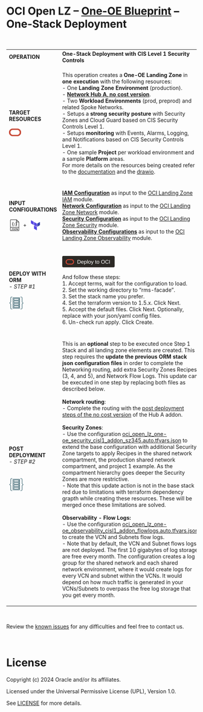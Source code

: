 # **OCI Open LZ &ndash; [One-OE Blueprint](#) &ndash; One-Stack Deployment**


&nbsp; 


| | | |
|---|---|---| 
| **OPERATION** | **One-Stack Deployment with CIS Level 1 Security Controls** | **One-Stack Deployment with CIS Level 2 Security Controls** | 
| **TARGET RESOURCES**  </br></br><img src="../../../../commons/images/icon_oci.jpg" width="32">| </br>This operation creates a **One-OE Landing Zone** in **one execution** with the following resources: </br> - One **Landing Zone Environment** (production). </br>- [**Network Hub A, no cost version**](/addons/oci-hub-models/hub_a/readme.md).</br>- Two **Workload Environments** (prod, preprod) and related Spoke Networks.</br>- Setups a **strong security posture** with Security Zones and Cloud Guard based on CIS Security Controls Level 1.</br>- Setups **monitoring** with Events, Alarms, Logging, and Notifications based on CIS Security Controls Level 1.</br>- One sample **Project** per workload environment and a sample **Platform** areas.</br>For more details on the resources being created refer to the [documentation](/blueprints/one-oe/design/readme.md) and the [drawio](/blueprints/one-oe/design/OCI_Open_LZ_One-OE-Blueprint.drawio). </br></br> | </br>This operation creates a **One-OE Landing Zone** in **one execution** with the following resources: </br> - One **Landing Zone Environment** (production). </br>- [**Network Hub A, no cost version**](/addons/oci-hub-models/hub_a/readme.md).</br>- Two **Workload Environments** (prod, preprod) and related Spoke Networks.</br>- Setups a **strong security posture** with Security Zones and Cloud Guard based on CIS Security Controls Level 2.</br>- Setups **monitoring** with Events, Alarms, Logging, and Notifications based on CIS Security Controls Level 2.</br>- One sample **Project** per workload environment and a sample **Platform** areas.</br>For more details on the resources being created refer to the [documentation](/blueprints/one-oe/design/readme.md) and the [drawio](/blueprints/one-oe/design/OCI_Open_LZ_One-OE-Blueprint.drawio). </br></br> |
| **INPUT CONFIGURATIONS** </br></br><img src="../../../../commons/images/icon_json.jpg" width="30" align="center">&nbsp; +&nbsp; <img src="../../../../commons/images/icon_terraform.jpg" width="32" align="center">|</br>[**IAM Configuration**](oci_open_lz_one-oe_iam.auto.tfvars.json) as input to the [OCI Landing Zone IAM](https://github.com/oci-landing-zones/terraform-oci-modules-iam) module. </br>[**Network Configuration**](../../../../addons/oci-hub-models/hub_a/oci_open_lz_hub_a_network_light.auto.tfvars.json) as input to the [OCI Landing Zone Network](https://github.com/oci-landing-zones/terraform-oci-modules-networking) module.</br>[**Security Configuration**](oci_open_lz_one-oe_security_cisl1.auto.tfvars.json) as input to the [OCI Landing Zone  Security](https://github.com/oci-landing-zones/terraform-oci-modules-security) module.</br>[**Observability Configurations**](oci_open_lz_one-oe_observability_cisl1.auto.tfvars.json) as input to the [OCI Landing Zone Observability](https://github.com/oci-landing-zones/terraform-oci-modules-observability) module.</br></br> | </br>[**IAM Configuration**](oci_open_lz_one-oe_iam.auto.tfvars.json) as input to the [OCI Landing Zone IAM](https://github.com/oci-landing-zones/terraform-oci-modules-iam) module. </br>[**Network Configuration**](../../../../addons/oci-hub-models/hub_a/oci_open_lz_hub_a_network_light.auto.tfvars.json) as input to the [OCI Landing Zone Network](https://github.com/oci-landing-zones/terraform-oci-modules-networking) module.</br>[**Security Configuration**](oci_open_lz_one-oe_security_cisl2.auto.tfvars.json) as input to the [OCI Landing Zone  Security](https://github.com/oci-landing-zones/terraform-oci-modules-security) module.</br>[**Observability Configurations**](oci_open_lz_one-oe_observability_cisl2.auto.tfvars.json) as input to the [OCI Landing Zone Observability](https://github.com/oci-landing-zones/terraform-oci-modules-observability) module.</br></br>|
| **DEPLOY WITH ORM** </br>*- STEP #1* </br></br><img src="../../../../commons/images/icon_orm.jpg" width="40">| </br>[<img src="/commons/images/DeployToOCI.svg"  height="30" align="center">](https://cloud.oracle.com/resourcemanager/stacks/create?zipUrl=https://github.com/oci-landing-zones/terraform-oci-modules-orchestrator/archive/refs/tags/v2.0.4.zip&zipUrlVariables={"input_config_files_urls":"https://raw.githubusercontent.com/oci-landing-zones/terraform-oci-open-lz/master/blueprints/one-oe/runtime/one-stack/oci_open_lz_one-oe_iam.auto.tfvars.json,https://raw.githubusercontent.com/oci-landing-zones/oci-landing-zone-operating-entities/refs/heads/master/addons/oci-hub-models/hub_a/oci_open_lz_hub_a_network_light.auto.tfvars.json,https://raw.githubusercontent.com/oci-landing-zones/terraform-oci-open-lz/master/blueprints/one-oe/runtime/one-stack/oci_open_lz_one-oe_observability_cisl1.auto.tfvars.json,https://raw.githubusercontent.com/oci-landing-zones/terraform-oci-open-lz/master/blueprints/one-oe/runtime/one-stack/oci_open_lz_one-oe_security_cisl1.auto.tfvars.json"})  </br></br> And follow these steps:</br>1. Accept terms,  wait for the configuration to load. </br>2. Set the working directory to “rms-facade”. </br>3. Set the stack name you prefer.</br>4. Set the terraform version to 1.5.x. Click Next. </br>5. Accept the default files. Click Next. Optionally, replace with your json/yaml config files. </br>6. Un-check run apply. Click Create. </br> </br> | </br>[<img src="/commons/images/DeployToOCI.svg"  height="30" align="center">](https://cloud.oracle.com/resourcemanager/stacks/create?zipUrl=https://github.com/oci-landing-zones/terraform-oci-modules-orchestrator/archive/refs/tags/v2.0.4.zip&zipUrlVariables={"input_config_files_urls":"https://raw.githubusercontent.com/oci-landing-zones/terraform-oci-open-lz/master/blueprints/one-oe/runtime/one-stack/oci_open_lz_one-oe_iam.auto.tfvars.json,https://raw.githubusercontent.com/oci-landing-zones/oci-landing-zone-operating-entities/refs/heads/master/addons/oci-hub-models/hub_a/oci_open_lz_hub_a_network_light.auto.tfvars.json,https://raw.githubusercontent.com/oci-landing-zones/terraform-oci-open-lz/master/blueprints/one-oe/runtime/one-stack/oci_open_lz_one-oe_observability_cisl2.auto.tfvars.json,https://raw.githubusercontent.com/oci-landing-zones/terraform-oci-open-lz/master/blueprints/one-oe/runtime/one-stack/oci_open_lz_one-oe_security_cisl2.auto.tfvars.json"})  </br></br> And follow these steps:</br>1. Accept terms,  wait for the configuration to load. </br>2. Set the working directory to “rms-facade”. </br>3. Set the stack name you prefer.</br>4. Set the terraform version to 1.5.x. Click Next. </br>5. Accept the default files. Click Next. Optionally, replace with your json/yaml config files. </br>6. Un-check run apply. Click Create. </br> </br> |
| **POST DEPLOYMENT** </br>*- STEP #2*  </br> </br></br><img src="../../../../commons/images/icon_orm.jpg" width="40">| </br> This is an **optional** step to be executed once Step 1 Stack and all landing zone elements are created. This step requires the **update the previous ORM stack json configuration files** in order to complete the Networking routing, add extra Security Zones Recipes (3, 4, and 5), and Network Flow Logs. This update can be executed in one step by replacing both files as described below.</br></br>**Network routing**:</br> - Complete the routing with the [ post deployment steps of the no cost version](../../../../addons/oci-hub-models/hub_a/readme.md) of the Hub A addon.</br></br>**Security Zones**:</br>- Use the configuration [oci_open_lz_one-oe_security_cisl1_addon_sz345.auto.tfvars.json](oci_open_lz_one-oe_security_cisl1_addon_sz345.auto.tfvars.json) to extend the base configuration with additional Security Zone targets to apply Recipes in the shared network compartment, the production shared network compartment, and project 1 example. As the compartment hierarchy goes deeper the Security Zones are more restrictive. </br>- Note that this update action is not in the base stack red due to limitations with terraform dependency grapth while creating these resources. These will be merged once these limitations are solved.</br></br>**Observability - Flow Logs:**</br>- Use the configuration [oci_open_lz_one-oe_observability_cisl1_addon_flowlogs.auto.tfvars.json](oci_open_lz_one-oe_observability_cisl1_addon_flowlogs.auto.tfvars.json) to create the VCN and Subnets flow logs. </br>- Note that by default, the VCN and Subnet flows logs are not deployed. The first 10 gigabytes of log storage are free every month. The configuration creates a log group for the shared network and each shared network environment, where it would create logs for every VCN and subnet within the VCNs. It would depend on how much traffic is generated in your VCNs/Subnets to overpass the free log storage that you get every month.</br></br>| </br> This is an **optional** step to be executed once Step 1 Stack and all landing zone elements are created. This step requires the **update the previous ORM stack json configuration files** in order to complete the Network routing, add extra Security Zones Recipes (3, 4, and 5), and Network Flow Logs. This update can be executed in one step by replacing both files as described below.</br></br>**Network routing**:</br> - Complete the routing with the [ post deployment steps of the no cost version](../../../../addons/oci-hub-models/hub_a/readme.md) of the Hub A addon.</br></br>**Security Zones**:</br>- Use the configuration [oci_open_lz_one-oe_security_cisl2_addon_sz345.auto.tfvars.json](oci_open_lz_one-oe_security_cisl2_addon_sz345.auto.tfvars.json) to extend the base configuration with additional Security Zone targets to apply Recipes in the shared network compartment, the production shared network compartment, and project 1 example. As the compartment hierarchy goes deeper the Security Zones are more restrictive. </br>- Note that this update action is not in the base stack red due to limitations with terraform dependency grapth while creating these resources. These will be merged once these limitations are solved.</br></br>**Observability - Flow Logs:**</br>- Use the configuration [oci_open_lz_one-oe_observability_cisl2_addon_flowlogs.auto.tfvars.json](oci_open_lz_one-oe_observability_cisl2_addon_flowlogs.auto.tfvars.json) to create the VCN and Subnets flow logs. </br>- Note that by default, the VCN and Subnet flows logs are not deployed. The first 10 gigabytes of log storage are free every month. The configuration creates a log group for the shared network and each shared network environment, where it would create logs for every VCN and subnet within the VCNs. It would depend on how much traffic is generated in your VCNs/Subnets to overpass the free log storage that you get every month.</br></br> |

&nbsp; 

Review the [known issues](known_issues.md) for any difficulties and feel free to contact us.


&nbsp; 

# License

Copyright (c) 2024 Oracle and/or its affiliates.

Licensed under the Universal Permissive License (UPL), Version 1.0.

See [LICENSE](/LICENSE.txt) for more details.
